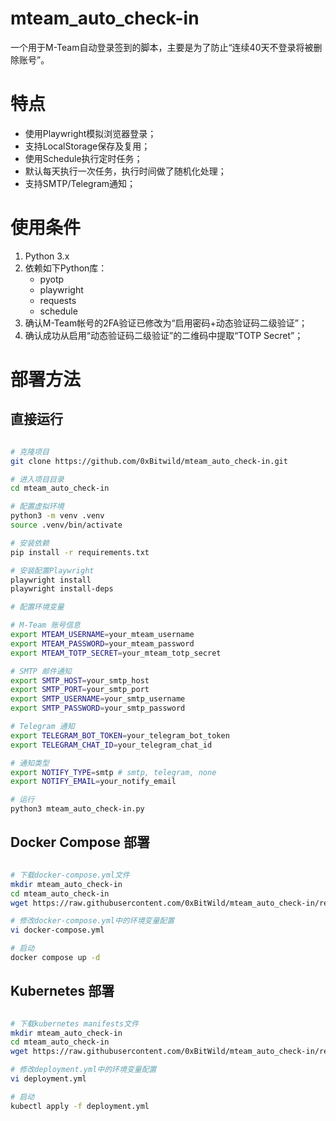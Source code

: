 # mteam_auto_check-in

一个用于M-Team自动登录签到的脚本，主要是为了防止“连续40天不登录将被删除账号”。

# 特点

- 使用Playwright模拟浏览器登录；
- 支持LocalStorage保存及复用；
- 使用Schedule执行定时任务；
- 默认每天执行一次任务，执行时间做了随机化处理；
- 支持SMTP/Telegram通知；

# 使用条件

1. Python 3.x
2. 依赖如下Python库：
	- pyotp
	- playwright
	- requests
	- schedule
3. 确认M-Team帐号的2FA验证已修改为“启用密码+动态验证码二级验证”；
4. 确认成功从启用“动态验证码二级验证”的二维码中提取“TOTP Secret”；

# 部署方法

## 直接运行

```bash

# 克隆项目
git clone https://github.com/0xBitwild/mteam_auto_check-in.git

# 进入项目目录
cd mteam_auto_check-in

# 配置虚拟环境
python3 -m venv .venv
source .venv/bin/activate

# 安装依赖
pip install -r requirements.txt

# 安装配置Playwright
playwright install
playwright install-deps

# 配置环境变量

# M-Team 账号信息
export MTEAM_USERNAME=your_mteam_username
export MTEAM_PASSWORD=your_mteam_password
export MTEAM_TOTP_SECRET=your_mteam_totp_secret  

# SMTP 邮件通知
export SMTP_HOST=your_smtp_host
export SMTP_PORT=your_smtp_port
export SMTP_USERNAME=your_smtp_username
export SMTP_PASSWORD=your_smtp_password

# Telegram 通知
export TELEGRAM_BOT_TOKEN=your_telegram_bot_token
export TELEGRAM_CHAT_ID=your_telegram_chat_id

# 通知类型
export NOTIFY_TYPE=smtp # smtp, telegram, none
export NOTIFY_EMAIL=your_notify_email

# 运行
python3 mteam_auto_check-in.py

```

## Docker Compose 部署

```bash

# 下载docker-compose.yml文件
mkdir mteam_auto_check-in
cd mteam_auto_check-in
wget https://raw.githubusercontent.com/0xBitWild/mteam_auto_check-in/refs/heads/main/docker-compose.yaml

# 修改docker-compose.yml中的环境变量配置
vi docker-compose.yml

# 启动
docker compose up -d

```

## Kubernetes 部署

```bash

# 下载kubernetes manifests文件
mkdir mteam_auto_check-in
cd mteam_auto_check-in
wget https://raw.githubusercontent.com/0xBitWild/mteam_auto_check-in/refs/heads/main/kubernetes-manifests/deployment.yaml

# 修改deployment.yml中的环境变量配置
vi deployment.yml

# 启动
kubectl apply -f deployment.yml

```
